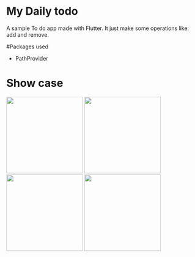# My Daily todo

A sample To do app made with Flutter.  It just make some operations like: add and remove.


#Packages used

- PathProvider

# Show case


<p float="left">
  <img src="https://user-images.githubusercontent.com/42675180/155089167-56b33f88-c78e-4998-a23a-fc2160e7f2f5.jpeg" width="200">
  <img src="https://user-images.githubusercontent.com/42675180/155089198-4281d5af-46d1-4e29-af17-c97b4eac0de8.jpeg" width="200">
  <img src="https://user-images.githubusercontent.com/42675180/155089244-6cdaa1bb-8aa6-4b17-8e19-3839b7f04e30.jpeg" width="200">
  <img src="https://user-images.githubusercontent.com/42675180/155089295-49887345-a42e-45e4-a7d2-e13d1d603066.jpeg" width="200">
</p>
